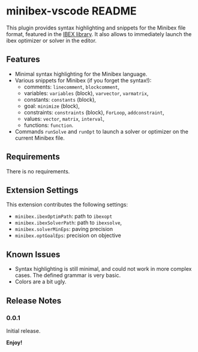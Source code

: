 # minibex-vscode README

This plugin provides syntax highlighting and snippets for the Minibex file format, featured in the [IBEX library](http://www.ibex-lib.org). It also allows to immediately launch the ibex optimizer or solver in the editor.

## Features

* Minimal syntax highlighting for the Minibex language.
* Various snippets for Minibex (if you forget the syntax!):
  * comments: `linecomment`, `blockcomment`,
  * variables: `variables` (block), `varvector`, `varmatrix`,
  * constants: `constants` (block),
  * goal: `minimize` (block),
  * constraints: `constraints` (block), `ForLoop`, `addconstraint`,
  * values: `vector`, `matrix`, `interval`,
  * functions: `function`.
* Commands `runSolve` and `runOpt` to launch a solver or optimizer on the current Minibex file.

## Requirements

There is no requirements.

## Extension Settings

This extension contributes the following settings:

* `minibex.ibexOptimPath`: path to `ibexopt`
* `minibex.ibexSolverPath`: path to `ibexsolve`,
* `minibex.solverMinEps`: paving precision
* `minibex.optGoalEps`: precision on objective

## Known Issues

* Syntax highlighting is still minimal, and could not work in more complex cases. The defined grammar is very basic.
* Colors are a bit ugly.

## Release Notes

### 0.0.1

Initial release.

**Enjoy!**
